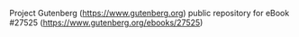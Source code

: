 Project Gutenberg (https://www.gutenberg.org) public repository for eBook #27525 (https://www.gutenberg.org/ebooks/27525)
